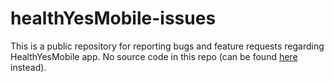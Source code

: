 # healthYesMobile-issues
This is a public repository for reporting bugs and feature requests regarding HealthYesMobile app. No source code in this repo (can be found [here](https://github.com/AuthEceSoftEng/healthYesMobile) instead).
